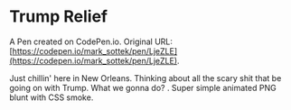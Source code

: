 # Trump Relief

A Pen created on CodePen.io. Original URL: [https://codepen.io/mark_sottek/pen/LjeZLE](https://codepen.io/mark_sottek/pen/LjeZLE).

Just chillin' here in New Orleans.  Thinking about all the scary shit that be going on with Trump.  What we gonna do?  . Super simple animated  PNG  blunt with CSS smoke.